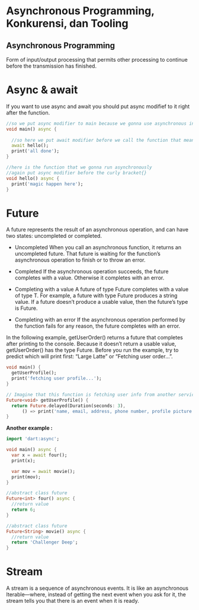 # Asynchronous Programming, Konkurensi, dan Tooling

## Asynchronous Programming
Form of input/output processing that permits other processing to continue before the transmission has finished.

# Async & await
If you want to use async and await you should put async modifief to it right after the function.

```dart
//so we put async modifier to main because we gonna use asynchronous in it
void main() async {
  
  //so here we put await modifier before we call the function that mean "go ahead, don't wait we"
  await hello();
  print('all done');
}

//here is the function that we gonna run asynchronously
//again put async modifier before the curly bracket{}
void hello() async {
  print('magic happen here');
}
```

# Future
A future represents the result of an asynchronous operation, and can have two states: uncompleted or completed.
- Uncompleted
When you call an asynchronous function, it returns an uncompleted future. That future is waiting for the function’s asynchronous operation to finish or to throw an error.

- Completed
If the asynchronous operation succeeds, the future completes with a value. Otherwise it completes with an error.

- Completing with a value
A future of type Future<T> completes with a value of type T. For example, a future with type Future<String> produces a string value. If a future doesn’t produce a usable value, then the future’s type is Future<void>.

- Completing with an error
If the asynchronous operation performed by the function fails for any reason, the future completes with an error.

In the following example, getUserOrder() returns a future that completes after printing to the console. Because it doesn’t return a usable value, getUserOrder() has the type Future<void>. Before you run the example, try to predict which will print first: “Large Latte” or “Fetching user order…”.

```dart
void main() {
  getUserProfile();
  print('fetching user profile...');
}

// Imagine that this function is fetching user info from another service or database
Future<void> getUserProfile() {
  return Future.delayed(Duration(seconds: 3),
      () => print('name, email, address, phone number, profile picture'));
}
```

**Another example :**

```dart
import 'dart:async';

void main() async {
  var x = await four();
  print(x);

  var mov = await movie();
  print(mov);
}

//abstract class future
Future<int> four() async {
  //return value
  return 6;
}

//abstract class future
Future<String> movie() async {
  //return value
  return 'Challenger Deep';
}
```

# Stream

A stream is a sequence of asynchronous events. It is like an asynchronous Iterable—where, instead of getting the next event when you ask for it, the stream tells you that there is an event when it is ready.
